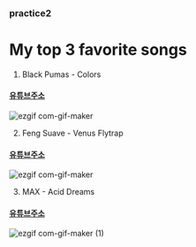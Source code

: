 ### practice2

# My top 3 favorite songs
1) Black Pumas - Colors 
#### [유튜브주소](https://www.youtube.com/watch?v=0G383538qzQ&list=RDU2JMCxOmjRk&index=3)
![ezgif com-gif-maker](https://user-images.githubusercontent.com/75741618/101856781-59616900-3ba9-11eb-8c0e-5d2c549081c5.gif)

2) Feng Suave - Venus Flytrap
#### [유튜브주소](https://www.youtube.com/watch?v=x4llqoD2kq8)
![ezgif com-gif-maker](https://user-images.githubusercontent.com/75741618/101857080-09cf6d00-3baa-11eb-8119-381dc7f5a703.gif)

3) MAX - Acid Dreams
#### [유튜브주소](https://www.youtube.com/watch?v=KuFpVjJoogw)
![ezgif com-gif-maker (1)](https://user-images.githubusercontent.com/75741618/101857238-66cb2300-3baa-11eb-81f7-e1a79de85b46.gif)
